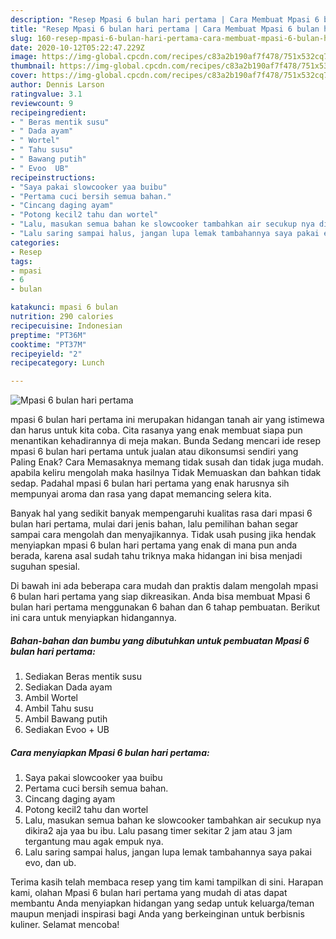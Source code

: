 ```yaml
---
description: "Resep Mpasi 6 bulan hari pertama | Cara Membuat Mpasi 6 bulan hari pertama Yang Enak dan Simpel"
title: "Resep Mpasi 6 bulan hari pertama | Cara Membuat Mpasi 6 bulan hari pertama Yang Enak dan Simpel"
slug: 160-resep-mpasi-6-bulan-hari-pertama-cara-membuat-mpasi-6-bulan-hari-pertama-yang-enak-dan-simpel
date: 2020-10-12T05:22:47.229Z
image: https://img-global.cpcdn.com/recipes/c83a2b190af7f478/751x532cq70/mpasi-6-bulan-hari-pertama-foto-resep-utama.jpg
thumbnail: https://img-global.cpcdn.com/recipes/c83a2b190af7f478/751x532cq70/mpasi-6-bulan-hari-pertama-foto-resep-utama.jpg
cover: https://img-global.cpcdn.com/recipes/c83a2b190af7f478/751x532cq70/mpasi-6-bulan-hari-pertama-foto-resep-utama.jpg
author: Dennis Larson
ratingvalue: 3.1
reviewcount: 9
recipeingredient:
- " Beras mentik susu"
- " Dada ayam"
- " Wortel"
- " Tahu susu"
- " Bawang putih"
- " Evoo  UB"
recipeinstructions:
- "Saya pakai slowcooker yaa buibu"
- "Pertama cuci bersih semua bahan."
- "Cincang daging ayam"
- "Potong kecil2 tahu dan wortel"
- "Lalu, masukan semua bahan ke slowcooker tambahkan air secukup nya dikira2 aja yaa bu ibu. Lalu pasang timer sekitar 2 jam atau 3 jam tergantung mau agak empuk nya."
- "Lalu saring sampai halus, jangan lupa lemak tambahannya saya pakai evo, dan ub."
categories:
- Resep
tags:
- mpasi
- 6
- bulan

katakunci: mpasi 6 bulan 
nutrition: 290 calories
recipecuisine: Indonesian
preptime: "PT36M"
cooktime: "PT37M"
recipeyield: "2"
recipecategory: Lunch

---
```



![Mpasi 6 bulan hari pertama](https://img-global.cpcdn.com/recipes/c83a2b190af7f478/751x532cq70/mpasi-6-bulan-hari-pertama-foto-resep-utama.jpg)


mpasi 6 bulan hari pertama ini merupakan hidangan tanah air yang istimewa dan harus untuk kita coba. Cita rasanya yang enak membuat siapa pun menantikan kehadirannya di meja makan.
Bunda Sedang mencari ide resep mpasi 6 bulan hari pertama untuk jualan atau dikonsumsi sendiri yang Paling Enak? Cara Memasaknya memang tidak susah dan tidak juga mudah. apabila keliru mengolah maka hasilnya Tidak Memuaskan dan bahkan tidak sedap. Padahal mpasi 6 bulan hari pertama yang enak harusnya sih mempunyai aroma dan rasa yang dapat memancing selera kita.



Banyak hal yang sedikit banyak mempengaruhi kualitas rasa dari mpasi 6 bulan hari pertama, mulai dari jenis bahan, lalu pemilihan bahan segar sampai cara mengolah dan menyajikannya. Tidak usah pusing jika hendak menyiapkan mpasi 6 bulan hari pertama yang enak di mana pun anda berada, karena asal sudah tahu triknya maka hidangan ini bisa menjadi suguhan spesial.


Di bawah ini ada beberapa cara mudah dan praktis dalam mengolah mpasi 6 bulan hari pertama yang siap dikreasikan. Anda bisa membuat Mpasi 6 bulan hari pertama menggunakan 6 bahan dan 6 tahap pembuatan. Berikut ini cara untuk menyiapkan hidangannya.

<!--inarticleads1-->

##### Bahan-bahan dan bumbu yang dibutuhkan untuk pembuatan Mpasi 6 bulan hari pertama:

1. Sediakan  Beras mentik susu
1. Sediakan  Dada ayam
1. Ambil  Wortel
1. Ambil  Tahu susu
1. Ambil  Bawang putih
1. Sediakan  Evoo + UB




<!--inarticleads2-->

##### Cara menyiapkan Mpasi 6 bulan hari pertama:

1. Saya pakai slowcooker yaa buibu
1. Pertama cuci bersih semua bahan.
1. Cincang daging ayam
1. Potong kecil2 tahu dan wortel
1. Lalu, masukan semua bahan ke slowcooker tambahkan air secukup nya dikira2 aja yaa bu ibu. Lalu pasang timer sekitar 2 jam atau 3 jam tergantung mau agak empuk nya.
1. Lalu saring sampai halus, jangan lupa lemak tambahannya saya pakai evo, dan ub.




Terima kasih telah membaca resep yang tim kami tampilkan di sini. Harapan kami, olahan Mpasi 6 bulan hari pertama yang mudah di atas dapat membantu Anda menyiapkan hidangan yang sedap untuk keluarga/teman maupun menjadi inspirasi bagi Anda yang berkeinginan untuk berbisnis kuliner. Selamat mencoba!
